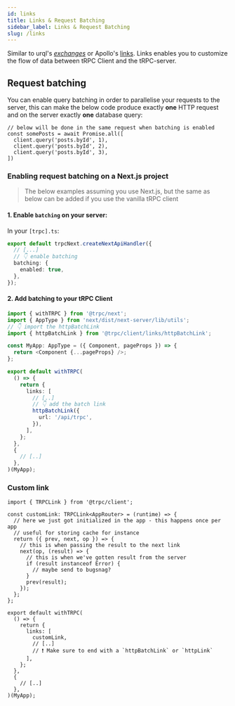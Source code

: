 ```yaml
---
id: links
title: Links & Request Batching
sidebar_label: Links & Request Batching
slug: /links
---
```


Similar to urql's [_exchanges_](https://formidable.com/open-source/urql/docs/architecture/) or Apollo's [links](https://www.apollographql.com/docs/react/api/link/introduction/). Links enables you to customize the flow of data between tRPC Client and the tRPC-server.


## Request batching

You can enable query batching in order to parallelise your requests to the server, this can make the below code produce exactly **one** HTTP request and on the server exactly **one** database query:

```tsx
// below will be done in the same request when batching is enabled
const somePosts = await Promise.all([
  client.query('posts.byId', 1),
  client.query('posts.byId', 2),
  client.query('posts.byId', 3),
])
```

### Enabling request batching on a Next.js project

> The below examples assuming you use Next.js, but the same as below can be added if you use the vanilla tRPC client

#### 1. Enable `batching` on your server:

In your `[trpc].ts`:

```ts
export default trpcNext.createNextApiHandler({
  // [...]
  // 👇 enable batching
  batching: {
    enabled: true,
  },
});
```

#### 2. Add batching to your tRPC Client


```ts
import { withTRPC } from '@trpc/next';
import { AppType } from 'next/dist/next-server/lib/utils';
// 👇 import the httpBatchLink
import { httpBatchLink } from '@trpc/client/links/httpBatchLink';

const MyApp: AppType = ({ Component, pageProps }) => {
  return <Component {...pageProps} />;
};

export default withTRPC(
  () => {
    return {
      links: [
        // [..]
        // 👇 add the batch link
        httpBatchLink({
          url: '/api/trpc',
        }),
      ],
    };
  },
  {
    // [..]
  },
)(MyApp);
```

### Custom link

```tsx
import { TRPCLink } from '@trpc/client';

const customLink: TRPCLink<AppRouter> = (runtime) => {
  // here we just got initialized in the app - this happens once per app
  // useful for storing cache for instance
  return ({ prev, next, op }) => {
    // this is when passing the result to the next link
    next(op, (result) => {
      // this is when we've gotten result from the server
      if (result instanceof Error) {
        // maybe send to bugsnag?
      }
      prev(result);
    });
  };
};

export default withTRPC(
  () => {
    return {
      links: [
        customLink,
        // [..]
        // ❗ Make sure to end with a `httpBatchLink` or `httpLink`
      ],
    };
  },
  {
    // [..]
  },
)(MyApp);


```